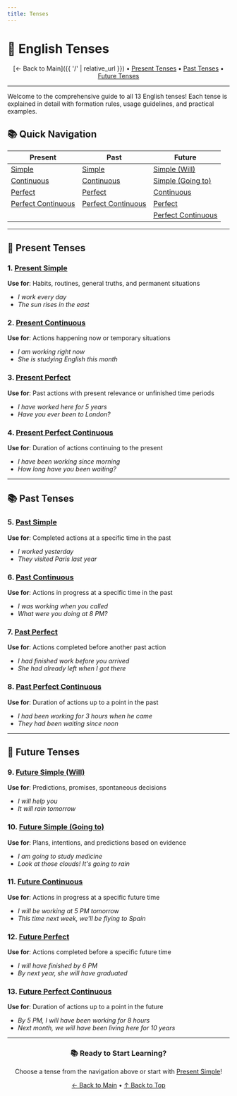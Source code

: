 ```yaml
---
title: Tenses
---
```


# 📖 English Tenses

<div align="center" markdown="1">

[← Back to Main]({{ '/' | relative_url }}) • [Present Tenses](#-present-tenses) • [Past Tenses](#-past-tenses) • [Future Tenses](#-future-tenses)

</div>

---

Welcome to the comprehensive guide to all 13 English tenses! Each tense is explained in detail with formation rules, usage guidelines, and practical examples.

## 📚 Quick Navigation

<div class="table-responsive" markdown="1">

| Present | Past | Future |
|---------|------|--------|
| [Simple](01-present-simple.html) | [Simple](05-past-simple.html) | [Simple (Will)](09-future-simple-will.html) |
| [Continuous](02-present-continuous.html) | [Continuous](06-past-continuous.html) | [Simple (Going to)](10-future-going-to.html) |
| [Perfect](03-present-perfect.html) | [Perfect](07-past-perfect.html) | [Continuous](11-future-continuous.html) |
| [Perfect Continuous](04-present-perfect-continuous.html) | [Perfect Continuous](08-past-perfect-continuous.html) | [Perfect](12-future-perfect.html) |
| | | [Perfect Continuous](13-future-perfect-continuous.html) |

</div>

---

## 🎯 Present Tenses

### 1. [Present Simple](01-present-simple.html)
**Use for**: Habits, routines, general truths, and permanent situations
- *I work every day*
- *The sun rises in the east*

### 2. [Present Continuous](02-present-continuous.html)
**Use for**: Actions happening now or temporary situations
- *I am working right now*
- *She is studying English this month*

### 3. [Present Perfect](03-present-perfect.html)
**Use for**: Past actions with present relevance or unfinished time periods
- *I have worked here for 5 years*
- *Have you ever been to London?*

### 4. [Present Perfect Continuous](04-present-perfect-continuous.html)
**Use for**: Duration of actions continuing to the present
- *I have been working since morning*
- *How long have you been waiting?*

---

## 📚 Past Tenses

### 5. [Past Simple](05-past-simple.html)
**Use for**: Completed actions at a specific time in the past
- *I worked yesterday*
- *They visited Paris last year*

### 6. [Past Continuous](06-past-continuous.html)
**Use for**: Actions in progress at a specific time in the past
- *I was working when you called*
- *What were you doing at 8 PM?*

### 7. [Past Perfect](07-past-perfect.html)
**Use for**: Actions completed before another past action
- *I had finished work before you arrived*
- *She had already left when I got there*

### 8. [Past Perfect Continuous](08-past-perfect-continuous.html)
**Use for**: Duration of actions up to a point in the past
- *I had been working for 3 hours when he came*
- *They had been waiting since noon*

---

## 🚀 Future Tenses

### 9. [Future Simple (Will)](09-future-simple-will.html)
**Use for**: Predictions, promises, spontaneous decisions
- *I will help you*
- *It will rain tomorrow*

### 10. [Future Simple (Going to)](10-future-going-to.html)
**Use for**: Plans, intentions, and predictions based on evidence
- *I am going to study medicine*
- *Look at those clouds! It's going to rain*

### 11. [Future Continuous](11-future-continuous.html)
**Use for**: Actions in progress at a specific future time
- *I will be working at 5 PM tomorrow*
- *This time next week, we'll be flying to Spain*

### 12. [Future Perfect](12-future-perfect.html)
**Use for**: Actions completed before a specific future time
- *I will have finished by 6 PM*
- *By next year, she will have graduated*

### 13. [Future Perfect Continuous](13-future-perfect-continuous.html)
**Use for**: Duration of actions up to a point in the future
- *By 5 PM, I will have been working for 8 hours*
- *Next month, we will have been living here for 10 years*

---

<div align="center" markdown="1">

### 📚 Ready to Start Learning?

Choose a tense from the navigation above or start with [Present Simple](01-present-simple.html)!

[← Back to Main](../) • [↑ Back to Top](#-english-tenses)

</div>